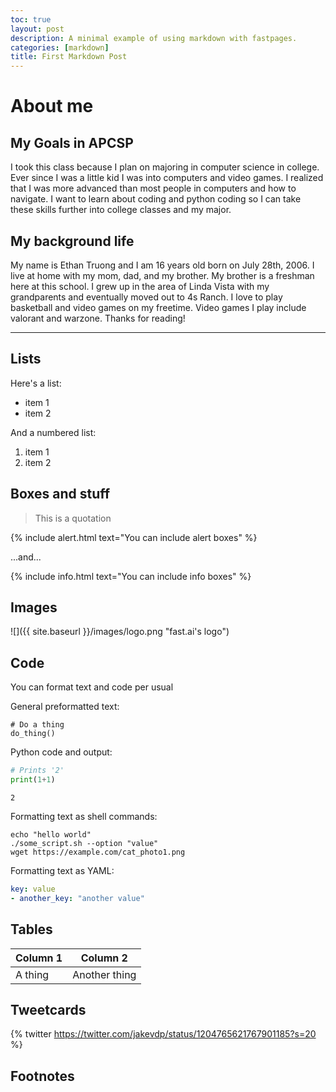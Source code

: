 ```yaml
---
toc: true
layout: post
description: A minimal example of using markdown with fastpages.
categories: [markdown]
title: First Markdown Post 
---
```

# About me

## My Goals in APCSP

I took this class because I plan on majoring in computer science in college.  Ever since I was a little kid I was into computers and video games.  I realized that I was more advanced than most people in computers and how to navigate.  I want to learn about coding and python coding so I can take these skills further into college classes and my major.

## My background life

My name is Ethan Truong and I am 16 years old born on July 28th, 2006.  I live at home with my mom, dad, and my brother.  My brother is a freshman here at this school.  I grew up in the area of Linda Vista with my grandparents and eventually moved out to 4s Ranch.  I love to play basketball and video games on my freetime.  Video games I play include valorant and warzone.  Thanks for reading!

---

## Lists

Here's a list:

- item 1
- item 2

And a numbered list:

1. item 1
1. item 2

## Boxes and stuff

> This is a quotation

{% include alert.html text="You can include alert boxes" %}

...and...

{% include info.html text="You can include info boxes" %}

## Images

![]({{ site.baseurl }}/images/logo.png "fast.ai's logo")

## Code

You can format text and code per usual 

General preformatted text:

    # Do a thing
    do_thing()

Python code and output:

```python
# Prints '2'
print(1+1)
```

    2

Formatting text as shell commands:

```shell
echo "hello world"
./some_script.sh --option "value"
wget https://example.com/cat_photo1.png
```

Formatting text as YAML:

```yaml
key: value
- another_key: "another value"
```


## Tables

| Column 1 | Column 2 |
|-|-|
| A thing | Another thing |


## Tweetcards

{% twitter https://twitter.com/jakevdp/status/1204765621767901185?s=20 %}


## Footnotes



[^1]: This is the footnote.

